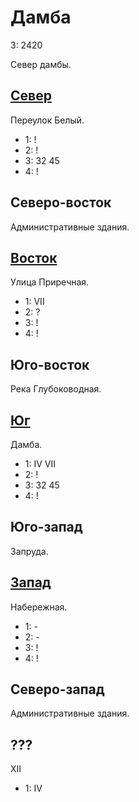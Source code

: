 # Дамба

З:  2420

Север дамбы.

## [Север](./500100.md)

Переулок Белый.

* 1:    !
* 2:    !
* 3:    32  45
* 4:    !

## Северо-восток

Административные здания.

## [Восток](./520110.md)

Улица Приречная.

* 1:    VII
* 2:    ?
* 3:    !
* 4:    !

## Юго-восток

Река Глубоководная.

## [Юг](./500120.md)

Дамба.

* 1:    IV  VII
* 2:    !
* 3:    32  45
* 4:    !

## Юго-запад

Запруда.

## [Запад](./490110/md)

Набережная.

* 1:    -
* 2:    -
* 3:    !
* 4:    !

## Северо-запад

Административные здания.

## ???

XII

* 1:    IV
